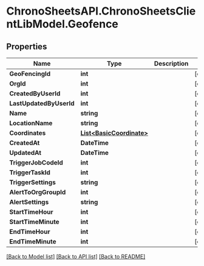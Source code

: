 
# ChronoSheetsAPI.ChronoSheetsClientLibModel.Geofence

## Properties

Name | Type | Description | Notes
------------ | ------------- | ------------- | -------------
**GeoFencingId** | **int** |  | [optional] 
**OrgId** | **int** |  | [optional] 
**CreatedByUserId** | **int** |  | [optional] 
**LastUpdatedByUserId** | **int** |  | [optional] 
**Name** | **string** |  | [optional] 
**LocationName** | **string** |  | [optional] 
**Coordinates** | [**List&lt;BasicCoordinate&gt;**](BasicCoordinate.md) |  | [optional] 
**CreatedAt** | **DateTime** |  | [optional] 
**UpdatedAt** | **DateTime** |  | [optional] 
**TriggerJobCodeId** | **int** |  | [optional] 
**TriggerTaskId** | **int** |  | [optional] 
**TriggerSettings** | **string** |  | [optional] 
**AlertToOrgGroupId** | **int** |  | [optional] 
**AlertSettings** | **string** |  | [optional] 
**StartTimeHour** | **int** |  | [optional] 
**StartTimeMinute** | **int** |  | [optional] 
**EndTimeHour** | **int** |  | [optional] 
**EndTimeMinute** | **int** |  | [optional] 

[[Back to Model list]](../README.md#documentation-for-models)
[[Back to API list]](../README.md#documentation-for-api-endpoints)
[[Back to README]](../README.md)

